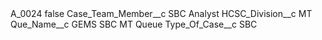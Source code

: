 <?xml version="1.0" encoding="UTF-8"?>
<CustomMetadata xmlns="http://soap.sforce.com/2006/04/metadata" xmlns:xsi="http://www.w3.org/2001/XMLSchema-instance" xmlns:xsd="http://www.w3.org/2001/XMLSchema">
    <label>A_0024</label>
    <protected>false</protected>
    <values>
        <field>Case_Team_Member__c</field>
        <value xsi:type="xsd:string">SBC Analyst</value>
    </values>
    <values>
        <field>HCSC_Division__c</field>
        <value xsi:type="xsd:string">MT</value>
    </values>
    <values>
        <field>Que_Name__c</field>
        <value xsi:type="xsd:string">GEMS SBC MT Queue</value>
    </values>
    <values>
        <field>Type_Of_Case__c</field>
        <value xsi:type="xsd:string">SBC</value>
    </values>
</CustomMetadata>
